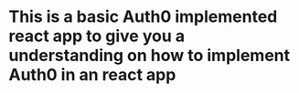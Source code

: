 # This is a basic Auth0 implemented react app to give you a understanding on how to implement Auth0 in an react app
